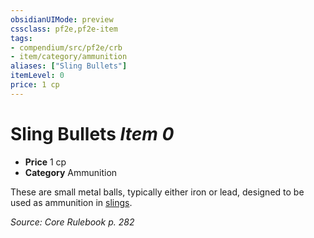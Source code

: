 ```yaml
---
obsidianUIMode: preview
cssclass: pf2e,pf2e-item
tags:
- compendium/src/pf2e/crb
- item/category/ammunition
aliases: ["Sling Bullets"]
itemLevel: 0
price: 1 cp
---
```

# Sling Bullets *Item 0*  

- **Price** 1 cp
- **Category** Ammunition

These are small metal balls, typically either iron or lead, designed to be used as ammunition in [slings](sling.md).

*Source: Core Rulebook p. 282*